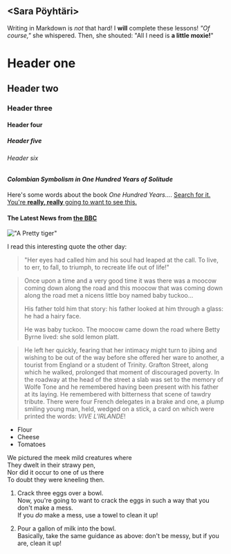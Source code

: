## <Sara Pöyhtäri>
Writing in Markdown is _not_ that hard!
I **will** complete these lessons!
_"Of course,"_ she whispered. Then, she shouted: "All I need is **a little moxie!**"
# Header one
## Header two
### Header three
#### Header four
##### Header five
###### Header six
#### _Colombian Symbolism in One Hundred Years of Solitude_

Here's some words about the book _One Hundred Years..._.
[Search for it.](www.google.com)
[You're **really, really** going to want to see this.](www.dailykitten.com)
#### The Latest News from [the BBC](www.bbc.com/news:)
!["A Pretty tiger"](https://upload.wikimedia.org/wikipedia/commons/5/56/Tiger.50.jpg)

I read this interesting quote the other day:

>"Her eyes had called him and his soul had leaped at the call. To live, to err, to fall, to triumph, to recreate life out of life!"

>Once upon a time and a very good time it was there was a moocow coming down along the road and this moocow that was coming down along the road met a nicens little boy named baby tuckoo...
>
>His father told him that story: his father looked at him through a glass: he had a hairy face.
>
>He was baby tuckoo. The moocow came down the road where Betty Byrne lived: she sold lemon platt.

>He left her quickly, fearing that her intimacy might turn to jibing and wishing to be out of the way before she offered her ware to another, a tourist from England or a student of Trinity. Grafton Street, along which he walked, prolonged that moment of discouraged poverty. In the roadway at the head of the street a slab was set to the memory of Wolfe Tone and he remembered having been present with his father at its laying. He remembered with bitterness that scene of tawdry tribute. There were four French delegates in a brake and one, a plump smiling young man, held, wedged on a stick, a card on which were printed the words: _VIVE L'IRLANDE_!
* Flour 
*  Cheese 
*  Tomatoes

We pictured the meek mild creatures where  
They dwelt in their strawy pen,  
Nor did it occur to one of us there  
To doubt they were kneeling then.  
1. Crack three eggs over a bowl.    
Now, you're going to want to crack the eggs in such a way   that you don't make a mess.  
If you _do_ make a mess, use a towel to clean it up!  

2. Pour a gallon of milk into the bowl.  
Basically, take the same guidance as above: don't be messy,   but if you are, clean it up!  